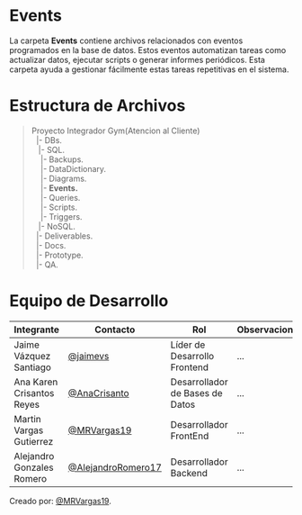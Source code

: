  # Events
La carpeta **Events** contiene archivos relacionados con eventos programados en la base de datos. Estos eventos automatizan tareas como actualizar datos, ejecutar scripts o generar informes periódicos. Esta carpeta ayuda a gestionar fácilmente estas tareas repetitivas en el sistema.

# Estructura de Archivos
>Proyecto Integrador Gym(Atencion al Cliente)<br>
>&nbsp;&nbsp;|- DBs.<br>
>&nbsp;&nbsp;&nbsp;|- SQL.<br>
>&nbsp;&nbsp;&nbsp;&nbsp;|- Backups.<br>
>&nbsp;&nbsp;&nbsp;&nbsp;|- DataDictionary.<br>
>&nbsp;&nbsp;&nbsp;&nbsp;|- Diagrams.<br>
>&nbsp;&nbsp;&nbsp;&nbsp;|- **Events.**<br>
>&nbsp;&nbsp;&nbsp;&nbsp;|- Queries.<br>
>&nbsp;&nbsp;&nbsp;&nbsp;|- Scripts.<br>
>&nbsp;&nbsp;&nbsp;&nbsp;|- Triggers.<br>
>&nbsp;&nbsp;&nbsp;|- NoSQL.<br>
>&nbsp;&nbsp;|- Deliverables.<br>
>&nbsp;&nbsp;|- Docs.<br>
>&nbsp;&nbsp;|- Prototype.<br>
>&nbsp;&nbsp;|- QA.<br>

# Equipo de Desarrollo

|Integrante|Contacto|Rol|Observaciones|
|----------|--------|---|-------------|
|Jaime Vázquez Santiago|[@jaimevs](https://github.com/jaimevs)|Líder de Desarrollo Frontend|...|
|Ana Karen Crisantos Reyes|[@AnaCrisanto](https://github.com/AnaCrisanto)|Desarrollador de Bases de Datos|...|
|Martin Vargas Gutierrez|[@MRVargas19](https://github.com/MRVargas19)|Desarrollador FrontEnd|...|
|Alejandro Gonzales Romero|[@AlejandroRomero17](https://github.com/AlejandroRomero17)|Desarrollador Backend|...|

Creado por: [@MRVargas19](https://github.com/MRVargas19).










 
